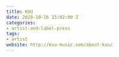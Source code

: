 ```yaml
---
title: KUU
date: 2020-10-16 15:02:00 Z
categories:
- artist-and-label-press
tags:
- artist
website: http://kuu-music.com/about-kuu/
---
```


